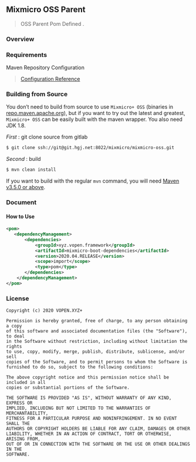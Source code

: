 ## Mixmicro OSS Parent

> OSS Parent Pom Defined .

### Overview

>

### Requirements

Maven Repository Configuration

> [Configuration Reference](https://github.com/misselvexu/Acmedcare-Maven-Nexus/blob/master/README.md)


### Building from Source

You don’t need to build from source to use `Mixmicro+ OSS` (binaries in [repo.maven.apache.org](http://maven.apache.org)), 
but if you want to try out the latest and greatest, 
`Mixmicro+ OSS` can be easily built with the maven wrapper. You also need JDK 1.8.

*First* : git clone source from gitlab
 
```bash
$ git clone ssh://git@git.hgj.net:8022/mixmicro/mixmicro-oss.git
```

*Second* : build

```bash
$ mvn clean install
```

If you want to build with the regular `mvn` command, you will need [Maven v3.5.0 or above](https://maven.apache.org/run-maven/index.html).


### Document

#### How to Use

```xml
<pom>
   <dependencyManagement>
       <dependencies>
           <groupId>xyz.vopen.framework</groupId>
           <artifactId>mixmicro-boot-dependencies</artifactId>
           <version>2020.04.RELEASE</version>
           <scope>import</scope>
           <type>pom</type>
       </dependencies>
    </dependencyManagement>
</pom>

```


### License
 
```
Copyright (c) 2020 VOPEN.XYZ+

Permission is hereby granted, free of charge, to any person obtaining a copy
of this software and associated documentation files (the "Software"), to deal
in the Software without restriction, including without limitation the rights
to use, copy, modify, merge, publish, distribute, sublicense, and/or sell
copies of the Software, and to permit persons to whom the Software is
furnished to do so, subject to the following conditions:

The above copyright notice and this permission notice shall be included in all
copies or substantial portions of the Software.

THE SOFTWARE IS PROVIDED "AS IS", WITHOUT WARRANTY OF ANY KIND, EXPRESS OR
IMPLIED, INCLUDING BUT NOT LIMITED TO THE WARRANTIES OF MERCHANTABILITY,
FITNESS FOR A PARTICULAR PURPOSE AND NONINFRINGEMENT. IN NO EVENT SHALL THE
AUTHORS OR COPYRIGHT HOLDERS BE LIABLE FOR ANY CLAIM, DAMAGES OR OTHER
LIABILITY, WHETHER IN AN ACTION OF CONTRACT, TORT OR OTHERWISE, ARISING FROM,
OUT OF OR IN CONNECTION WITH THE SOFTWARE OR THE USE OR OTHER DEALINGS IN THE
SOFTWARE.

```